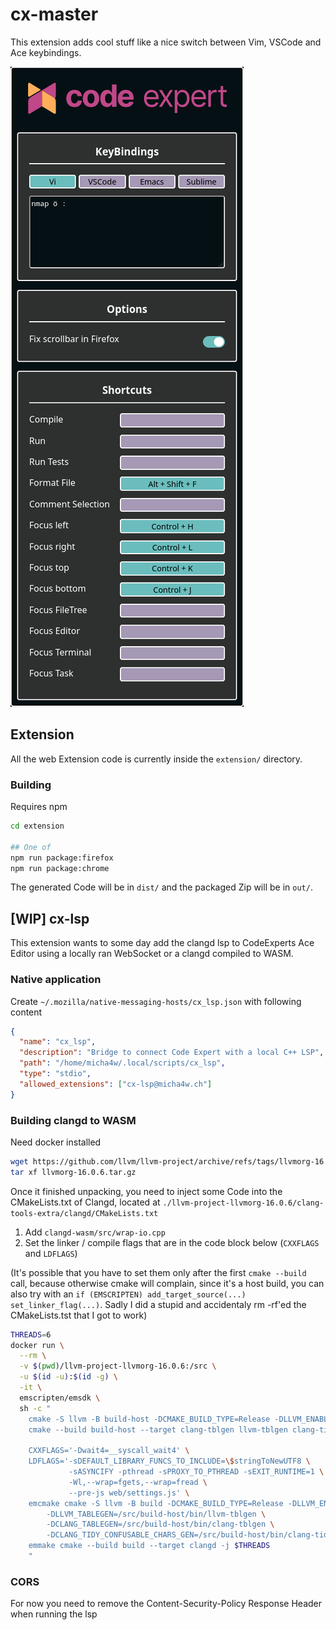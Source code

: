 # cx-master
This extension adds cool stuff like a nice switch between Vim, VSCode and Ace keybindings.

![settings](res/settings.png)


## Extension
All the web Extension code is currently inside the `extension/` directory.

### Building
Requires npm
```sh
cd extension

## One of
npm run package:firefox
npm run package:chrome
```
The generated Code will be in `dist/` and the packaged Zip will be in `out/`.


## [WIP] cx-lsp
This extension wants to some day add the clangd lsp to CodeExperts Ace Editor using a locally ran WebSocket or a clangd compiled to WASM.

### Native application

Create `~/.mozilla/native-messaging-hosts/cx_lsp.json` with following content
```json
{
  "name": "cx_lsp",
  "description": "Bridge to connect Code Expert with a local C++ LSP",
  "path": "/home/micha4w/.local/scripts/cx_lsp",
  "type": "stdio",
  "allowed_extensions": ["cx-lsp@micha4w.ch"]
}
```

### Building clangd to WASM
Need docker installed
```sh
wget https://github.com/llvm/llvm-project/archive/refs/tags/llvmorg-16.0.6.tar.gz
tar xf llvmorg-16.0.6.tar.gz
```
Once it finished unpacking, you need to inject some Code into the CMakeLists.txt of Clangd, located at `./llvm-project-llvmorg-16.0.6/clang-tools-extra/clangd/CMakeLists.txt`

  1. Add `clangd-wasm/src/wrap-io.cpp`
  2. Set the linker / compile flags that are in the code block below (`CXXFLAGS` and `LDFLAGS`)

(It's possible that you have to set them only after the first `cmake --build` call, because otherwise cmake will complain, since it's a host build, you can also try with an `if (EMSCRIPTEN) add_target_source(...) set_linker_flag(...)`. Sadly I did a stupid and accidentaly rm -rf'ed the CMakeLists.tst that I got to work)

```sh
THREADS=6
docker run \
  --rm \
  -v $(pwd)/llvm-project-llvmorg-16.0.6:/src \
  -u $(id -u):$(id -g) \
  -it \
  emscripten/emsdk \
  sh -c "
    cmake -S llvm -B build-host -DCMAKE_BUILD_TYPE=Release -DLLVM_ENABLE_PROJECTS='clang;clang-tools-extra' -Wno-dev
    cmake --build build-host --target clang-tblgen llvm-tblgen clang-tidy-confusable-chars-gen -j $THREADS

    CXXFLAGS='-Dwait4=__syscall_wait4' \
    LDFLAGS='-sDEFAULT_LIBRARY_FUNCS_TO_INCLUDE=\$stringToNewUTF8 \
             -sASYNCIFY -pthread -sPROXY_TO_PTHREAD -sEXIT_RUNTIME=1 \
             -Wl,--wrap=fgets,--wrap=fread \
             --pre-js web/settings.js' \
    emcmake cmake -S llvm -B build -DCMAKE_BUILD_TYPE=Release -DLLVM_ENABLE_PROJECTS='clang;clang-tools-extra' -Wno-dev \
        -DLLVM_TABLEGEN=/src/build-host/bin/llvm-tblgen \
        -DCLANG_TABLEGEN=/src/build-host/bin/clang-tblgen \
        -DCLANG_TIDY_CONFUSABLE_CHARS_GEN=/src/build-host/bin/clang-tidy-confusable-chars-gen
    emmake cmake --build build --target clangd -j $THREADS
    "
```

### CORS
For now you need to remove the Content-Security-Policy Response Header when running the lsp
